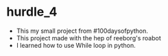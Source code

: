 # hurdle_4
* This my small project from #100daysofpython.
* This project made with the hep of reeborg's roabot
* I learned how to use While loop in python.
